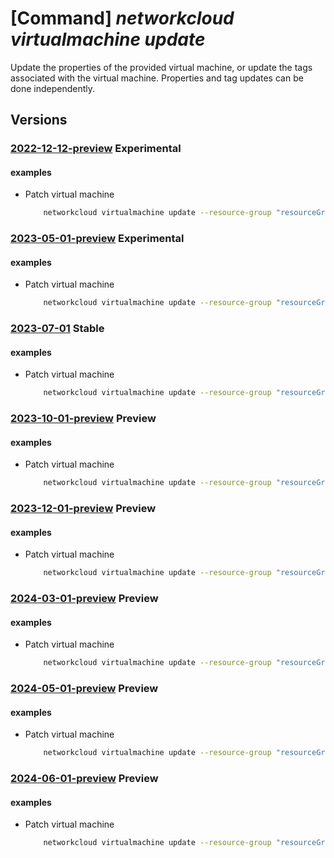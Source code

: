 # [Command] _networkcloud virtualmachine update_

Update the properties of the provided virtual machine, or update the tags associated with the virtual machine. Properties and tag updates can be done independently.

## Versions

### [2022-12-12-preview](/Resources/mgmt-plane/L3N1YnNjcmlwdGlvbnMve30vcmVzb3VyY2Vncm91cHMve30vcHJvdmlkZXJzL21pY3Jvc29mdC5uZXR3b3JrY2xvdWQvdmlydHVhbG1hY2hpbmVzL3t9/2022-12-12-preview.xml) **Experimental**

<!-- mgmt-plane /subscriptions/{}/resourcegroups/{}/providers/microsoft.networkcloud/virtualmachines/{} 2022-12-12-preview -->

#### examples

- Patch virtual machine
    ```bash
        networkcloud virtualmachine update --resource-group "resourceGroupName" --name "virtualMachineName" --vm-image-repository-credentials password="password" registry-url="myacr.azurecr.io" username="myuser" --tags key1="myvalue1" key2="myvalue2"
    ```

### [2023-05-01-preview](/Resources/mgmt-plane/L3N1YnNjcmlwdGlvbnMve30vcmVzb3VyY2Vncm91cHMve30vcHJvdmlkZXJzL21pY3Jvc29mdC5uZXR3b3JrY2xvdWQvdmlydHVhbG1hY2hpbmVzL3t9/2023-05-01-preview.xml) **Experimental**

<!-- mgmt-plane /subscriptions/{}/resourcegroups/{}/providers/microsoft.networkcloud/virtualmachines/{} 2023-05-01-preview -->

#### examples

- Patch virtual machine
    ```bash
        networkcloud virtualmachine update --resource-group "resourceGroupName" --name "virtualMachineName" --vm-image-repository-credentials password="password" registry-url="myacr.azurecr.io" username="myuser" --tags key1="myvalue1" key2="myvalue2"
    ```

### [2023-07-01](/Resources/mgmt-plane/L3N1YnNjcmlwdGlvbnMve30vcmVzb3VyY2Vncm91cHMve30vcHJvdmlkZXJzL21pY3Jvc29mdC5uZXR3b3JrY2xvdWQvdmlydHVhbG1hY2hpbmVzL3t9/2023-07-01.xml) **Stable**

<!-- mgmt-plane /subscriptions/{}/resourcegroups/{}/providers/microsoft.networkcloud/virtualmachines/{} 2023-07-01 -->

#### examples

- Patch virtual machine
    ```bash
        networkcloud virtualmachine update --resource-group "resourceGroupName" --name "virtualMachineName" --vm-image-repository-credentials password="password" registry-url="myacr.azurecr.io" username="myuser" --tags key1="myvalue1" key2="myvalue2"
    ```

### [2023-10-01-preview](/Resources/mgmt-plane/L3N1YnNjcmlwdGlvbnMve30vcmVzb3VyY2Vncm91cHMve30vcHJvdmlkZXJzL21pY3Jvc29mdC5uZXR3b3JrY2xvdWQvdmlydHVhbG1hY2hpbmVzL3t9/2023-10-01-preview.xml) **Preview**

<!-- mgmt-plane /subscriptions/{}/resourcegroups/{}/providers/microsoft.networkcloud/virtualmachines/{} 2023-10-01-preview -->

#### examples

- Patch virtual machine
    ```bash
        networkcloud virtualmachine update --resource-group "resourceGroupName" --name "virtualMachineName" --vm-image-repository-credentials password="password" registry-url="myacr.azurecr.io" username="myuser" --tags key1="myvalue1" key2="myvalue2"
    ```

### [2023-12-01-preview](/Resources/mgmt-plane/L3N1YnNjcmlwdGlvbnMve30vcmVzb3VyY2Vncm91cHMve30vcHJvdmlkZXJzL21pY3Jvc29mdC5uZXR3b3JrY2xvdWQvdmlydHVhbG1hY2hpbmVzL3t9/2023-12-01-preview.xml) **Preview**

<!-- mgmt-plane /subscriptions/{}/resourcegroups/{}/providers/microsoft.networkcloud/virtualmachines/{} 2023-12-01-preview -->

#### examples

- Patch virtual machine
    ```bash
        networkcloud virtualmachine update --resource-group "resourceGroupName" --name "virtualMachineName" --vm-image-repository-credentials password="password" registry-url="myacr.azurecr.io" username="myuser" --tags key1="myvalue1" key2="myvalue2"
    ```

### [2024-03-01-preview](/Resources/mgmt-plane/L3N1YnNjcmlwdGlvbnMve30vcmVzb3VyY2Vncm91cHMve30vcHJvdmlkZXJzL21pY3Jvc29mdC5uZXR3b3JrY2xvdWQvdmlydHVhbG1hY2hpbmVzL3t9/2024-03-01-preview.xml) **Preview**

<!-- mgmt-plane /subscriptions/{}/resourcegroups/{}/providers/microsoft.networkcloud/virtualmachines/{} 2024-03-01-preview -->

#### examples

- Patch virtual machine
    ```bash
        networkcloud virtualmachine update --resource-group "resourceGroupName" --name "virtualMachineName" --vm-image-repository-credentials password="password" registry-url="myacr.azurecr.io" username="myuser" --tags key1="myvalue1" key2="myvalue2"
    ```

### [2024-05-01-preview](/Resources/mgmt-plane/L3N1YnNjcmlwdGlvbnMve30vcmVzb3VyY2Vncm91cHMve30vcHJvdmlkZXJzL21pY3Jvc29mdC5uZXR3b3JrY2xvdWQvdmlydHVhbG1hY2hpbmVzL3t9/2024-05-01-preview.xml) **Preview**

<!-- mgmt-plane /subscriptions/{}/resourcegroups/{}/providers/microsoft.networkcloud/virtualmachines/{} 2024-05-01-preview -->

#### examples

- Patch virtual machine
    ```bash
        networkcloud virtualmachine update --resource-group "resourceGroupName" --name "virtualMachineName" --vm-image-repository-credentials password="password" registry-url="myacr.azurecr.io" username="myuser" --tags key1="myvalue1" key2="myvalue2"
    ```

### [2024-06-01-preview](/Resources/mgmt-plane/L3N1YnNjcmlwdGlvbnMve30vcmVzb3VyY2Vncm91cHMve30vcHJvdmlkZXJzL21pY3Jvc29mdC5uZXR3b3JrY2xvdWQvdmlydHVhbG1hY2hpbmVzL3t9/2024-06-01-preview.xml) **Preview**

<!-- mgmt-plane /subscriptions/{}/resourcegroups/{}/providers/microsoft.networkcloud/virtualmachines/{} 2024-06-01-preview -->

#### examples

- Patch virtual machine
    ```bash
        networkcloud virtualmachine update --resource-group "resourceGroupName" --name "virtualMachineName" --vm-image-repository-credentials password="password" registry-url="myacr.azurecr.io" username="myuser" --tags key1="myvalue1" key2="myvalue2"
    ```
